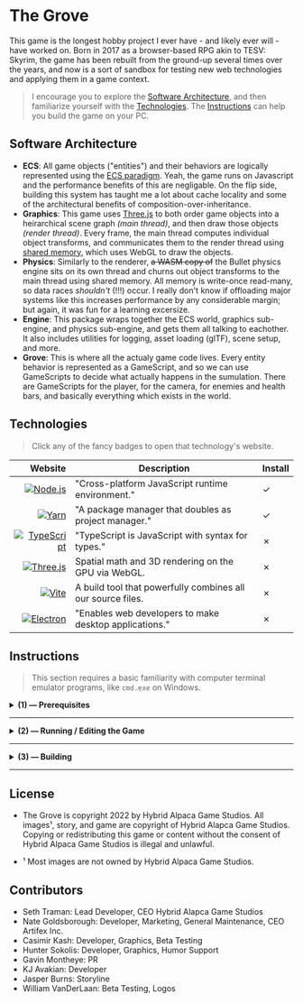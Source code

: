 # **The Grove**

This game is the longest hobby project I ever have - and likely ever will - have worked on.  Born in 2017 as a browser-based RPG akin to TESV: Skyrim, the game has been rebuilt from the ground-up several times over the years, and now is a sort of sandbox for testing new web technologies and applying them in a game context.

> I encourage you to explore the [Software Architecture](#chapter-1), and then familiarize yourself with the [Technologies](#chapter-2).  The [Instructions](#chapter-3) can help you build the game on your PC.

## **Software Architecture** <a name="chapter-1"></a>

- **ECS**: All game objects ("entities") and their behaviors are logically represented using the [ECS paradigm](https://en.wikipedia.org/wiki/Entity_component_system).  Yeah, the game runs on Javascript and the performance benefits of this are negligable.  On the flip side, building this system has taught me a lot about cache locality and some of the architectural benefits of composition-over-inheritance.
- **Graphics**: This game uses [Three.js](https://github.com/mrdoob/three.js) to both order game objects into a heirarchical scene graph _(main thread)_, and then draw those objects _(render thread)_.  Every frame, the main thread computes individual object transforms, and communicates them to the render thread using [shared memory](https://developer.mozilla.org/en-US/docs/Web/JavaScript/Reference/Global_Objects/SharedArrayBuffer), which uses WebGL to draw the objects.
- **Physics**: Similarly to the renderer, ~~a WASM copy of~~ the Bullet physics engine sits on its own thread and churns out object transforms to the main thread using shared memory.  All memory is write-once read-many, so data races _shouldn't_ (!!!) occur.  I really don't know if offloading major systems like this increases performance by any considerable margin; but again, it was fun for a learning excersize.
- **Engine**: This package wraps together the ECS world, graphics sub-engine, and physics sub-engine, and gets
them all talking to eachother.  It also includes utilities for logging, asset loading (glTF), scene setup, and more.
- **Grove**: This is where all the actualy game code lives.  Every entity behavior is represented as a GameScript,
and so we can use GameScripts to decide what actually happens in the sumulation.  There are GameScripts for the player,
for the camera, for enemies and health bars, and basically everything which exists in the world.

## **Technologies** <a name="chapter-2"></a>

> Click any of the fancy badges to open that technology's website.

| Website | Description | Install |
|------:|-------|---
| [![Node.js](https://shields.io/badge/Node.js-339933?style=flat-square&logo=node.js&logoColor=white)](https://nodejs.org/dist/latest-v18.x/docs/api/synopsis.html) | "Cross-platform JavaScript runtime environment." | ✓ |
| [![Yarn](https://shields.io/badge/Yarn-FFFFFF?style=flat-square&logo=yarn&logoColor=2C8EBB)](https://yarnpkg.com/getting-started/usage) | "A package manager that doubles as project manager." | ✓ |
| [![TypeScript](https://shields.io/badge/Typescript-3178C6?style=flat-square&logo=typescript&logoColor=FFFFFF)](https://www.typescriptlang.org/) | "TypeScript is JavaScript with syntax for types." | ✗ |
| [![Three.js](https://shields.io/badge/Three.js-000000?style=flat-square&logo=three.js&logoColor=FFFFFF)](https://threejs.org/examples/#webgl_animation_keyframes) | Spatial math and 3D rendering on the GPU via WebGL. | ✗ |
| [![Vite](https://img.shields.io/badge/Vite-646CFF.svg?style=flat-square&logo=vite&logoColor=yellow)](https://vitejs.dev/) | A build tool that powerfully combines all our source files. | ✗  |
| [![Electron](https://shields.io/badge/Electron-47848F?style=flat-square&logo=electron&logoColor=FFFFFF)](https://www.electronjs.org/) | "Enables web developers to make desktop applications." | ✗

## **Instructions** <a name="chapter-3"></a>

> This section requires a basic familiarity with computer terminal emulator programs, like `cmd.exe` on Windows.


<details>
<summary><b>(1) — Prerequisites</b></summary>

All of the development tools use a JavaScript engine called `Node`, and its package manager, `npm`.  Together, these tools allow developers to organize, test, and distribute their software projects.

1. Install [Node.js](https://nodejs.org/en) from the website.

My code uses `Yarn`, an alternative package manager with cool features for managing large projects.  The following command will enable `Yarn` on your machine.

```sh
$ corepack enable  # gain access to Yarn
```
To demonstrate the power of these package managers, we can install all the rest of the software tools you'll use with one fell swoop:
```sh
$ yarn install     # install *literally* everything else
```

</details>

---

<details>
<summary><b>(2) — Running / Editing the Game</b></summary>

Running the following command starts the game in development mode.

```sh
$ yarn dev  # launch Vite dev server and serve electron app
```

The game's source code files are found in `grove/src/game/`, and you can change them to see the game update in real-time.

The Grove uses the [Vite](https://vitejs.dev/guide/features.html#hot-module-replacement) build tool, which supports _hot module reloading_.  This means any changes you make to the code will automatically transfer to the electron app - no refresh required.

</details>

---

<details>
<summary><b>(3) — Building</b></summary>

Run the following command to bundle the entire game up into a package.  The resulting binaries + distributables will be in the `out/` directory.

```sh
$ yarn build    # bundle source files
```

</details>

---

## **License**

- The Grove is copyright 2022 by Hybrid Alpaca Game Studios. All images¹, story, and game are copyright of Hybrid Alapca Game Studios. Copying or redistributing this game or content without the consent of Hybrid Alpaca Game Studios is illegal and unlawful.

 - ¹ Most images are not owned by Hybrid Alpaca Game Studios.
 
## **Contributors**

- Seth Traman:              Lead Developer, CEO Hybrid Alapca Game Studios
- Nate Goldsborough:        Developer, Marketing, General Maintenance, CEO Artifex Inc.
- Casimir Kash:             Developer, Graphics, Beta Testing
- Hunter Sokolis:           Developer, Graphics, Humor Support
- Gavin Montheye:           PR
- KJ Avakian:               Developer
- Jasper Burns:             Storyline
- William VanDerLaan:       Beta Testing, Logos